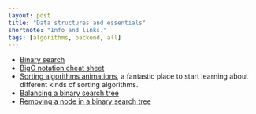```yaml
---
layout: post
title: "Data structures and essentials"
shortnote: "Info and links."
tags: [algorithms, backend, all]
---
```


* [Binary search](http://fluxusfrequency.github.io/blog/2014/01/31/building-a-binary-search/)
* [BigO notation cheat sheet](http://bigocheatsheet.com/)
* [Sorting algorithms animations](http://www.sorting-algorithms.com/), a fantastic place to start learning about different kinds of sorting algorithms.
* [Balancing a binary search tree](http://www.stoimen.com/blog/2012/07/03/computer-algorithms-balancing-a-binary-search-tree/)
* [Removing a node in a binary search tree](http://www.algolist.net/Data_structures/Binary_search_tree/Removal)
